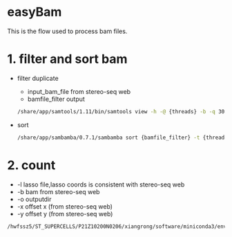 # easyBam

This is the flow used to process bam files.



# 1. filter and sort bam 

* filter duplicate

  * input_bam_file from stereo-seq web
  * bamfile_filter output

  ```bash
  /share/app/samtools/1.11/bin/samtools view -h -@ {threads} -b -q 30 -F 4 -F 256 -F 1024 {input_bam_file} >{bamfile_filter}
  ```

* sort 

  ```bash
  /share/app/sambamba/0.7.1/sambamba sort {bamfile_filter} -t {threads} && rm {bamfile_filter}
  ```

# 2. count

* -l lasso file,lasso coords is consistent with stereo-seq web
* -b bam from stereo-seq web
* -o outputdir
* -x offset x (from stereo-seq web)
* -y offset y (from stereo-seq web)

``` bash
/hwfssz5/ST_SUPERCELLS/P21Z10200N0206/xiangrong/software/miniconda3/envs/spateo0513/bin/python count_intron_exon.py -l /hwfssz5/ST_SUPERCELLS/P21Z10200N0206/project/drosophila/03.ST/01.rawdata/03.bam_test/SS200000101TR_A3.gem.gz -b /hwfssz5/ST_SUPERCELLS/P21Z10200N0206/project/drosophila/03.ST/01.rawdata/03.bam_test/SS200000101TR_A3_web_0.filtered.sorted.bam -o /hwfssz5/ST_SUPERCELLS/P21Z10200N0206/project/drosophila/03.ST/01.rawdata/04.bam_test -x 0 -y 8800
```

# 
